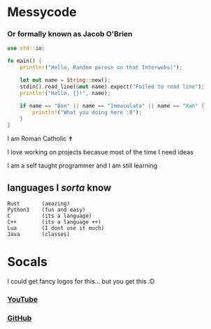 # Messycode

### Or formally known as Jacob O'Brien

``` rust
use std::io;

fn main() {
    println!("Hello, Random perosn on that Interwebs!");

    let mut name = String::new();
    stdin().read_line(&mut name).expect("Failed to read line");
    println!("Hello, {}!", name);

    if name == "Bon" || name == "Immaculata" || name == "Xan" {
        println!("What you doing here :O");
    }
}
```
I am Roman Catholic ✝️ 

I love working on projects becasue most of the time I need ideas 

I am a self taught programmer and I am still learning 



## languages I *sorta* know
```
Rust       (amazing)
Python3    (fun and easy)
C          (its a language)
C++        (its a language ++)
Lua        (I dont use it much)
Java       (classes)
```




# Socals 

I could get fancy logos for this... but you get this :D

### [YouTube](https://www.youtube.com/channel/UCfqJ_DJfVm7xdT37XILd9lw) 

### [GitHub](https://github.com/messycode0)





